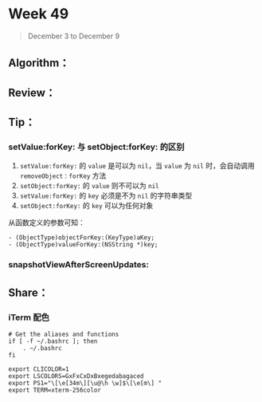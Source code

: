 # Week 49

> December 3 to December 9

## Algorithm：


## Review：


## Tip：
### setValue:forKey: 与 setObject:forKey: 的区别
1. `setValue:forKey:` 的 `value` 是可以为 `nil`，当 `value` 为 `nil` 时，会自动调用 `removeObject：forKey` 方法
2. `setObject:forKey:` 的 `value` 则不可以为 `nil`
3. `setValue:forKey:` 的 `key` 必须是不为 `nil` 的字符串类型
4. `setObject:forKey:` 的 `key` 可以为任何对象

从函数定义的参数可知：
```
- (ObjectType)objectForKey:(KeyType)aKey;
- (ObjectType)valueForKey:(NSString *)key;
```

### snapshotViewAfterScreenUpdates:

## Share：
### iTerm 配色
```
# Get the aliases and functions 
if [ -f ~/.bashrc ]; then 
    . ~/.bashrc 
fi 

export CLICOLOR=1 
export LSCOLORS=GxFxCxDxBxegedabagaced 
export PS1="\[\e[34m\][\u@\h \w]$\[\e[m\] " 
export TERM=xterm-256color
```